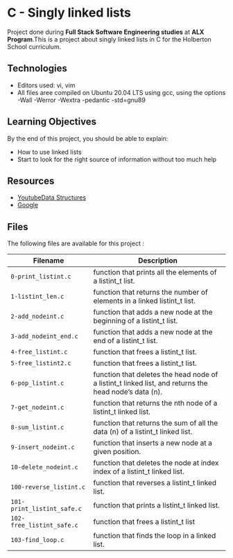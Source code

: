 # C - Singly linked lists

Project done during **Full Stack Software Engineering studies** at **ALX Program**.This is a project about singly linked lists in C for the Holberton School curriculum.

## Technologies

* Editors used: vi, vim
* All  files aree compiled on Ubuntu 20.04 LTS using gcc, using the options -Wall -Werror -Wextra -pedantic -std=gnu89


## Learning Objectives

By the end of this project, you should be able to explain:

* How to use linked lists
* Start to look for the right source of information without too much help



## Resources

* <a href= "https://www.youtube.com/results?search_query=linked+lists"> YoutubeData Structures</a>
* <a href= "https://www.google.com/#q=linked+lists">Google</a>



## Files
The following files are available for this project :

| Filename | Description |
| -------- | ----------- |
| `0-print_listint.c`         |function that prints all the elements of a listint_t list. |
| `1-listint_len.c`           |function that returns the number of elements in a linked listint_t list.|
| `2-add_nodeint.c`           | function that adds a new node at the beginning of a listint_t list. |
| `3-add_nodeint_end.c`       | function that adds a new node at the end of a listint_t list. |
| `4-free_listint.c`          |function that frees a listint_t list. |
| `5-free_listint2.c`         |function that frees a listint_t list. |
|`6-pop_listint.c`            |function that deletes the head node of a listint_t linked list, and returns the head node’s data (n). |
|`7-get_nodeint.c`            |function that returns the nth node of a listint_t linked list. |
|`8-sum_listint.c`            |function that returns the sum of all the data (n) of a listint_t linked list. |
|`9-insert_nodeint.c`         |function that inserts a new node at a given position. |
|`10-delete_nodeint.c`        |function that deletes the node at index index of a listint_t linked list. |
|`100-reverse_listint.c`      |function that reverses a listint_t linked list. |
|`101-print_listint_safe.c`   |function that prints a listint_t linked list. |
|`102-free_listint_safe.c`    |function that frees a listint_t list |
|`103-find_loop.c`            |function that finds the loop in a linked list. |
